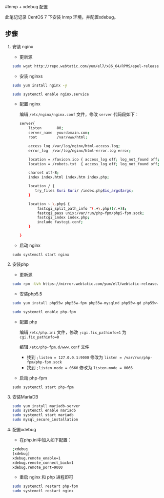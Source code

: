 
#lnmp + xdebug 配置


此笔记记录 CentOS 7 下安装 lnmp 环境，并配置xdebug。

## 步骤

1. 安装 nginx
	- 更新源
	```bash
	sudo wget http://repo.webtatic.com/yum/el7/x86_64/RPMS/epel-release-7-5.noarch.rpm && rpm -ivh epel-release-7-5.noarch.rpm
	```

	- 安装 nginxs
	```bash
	sudo yum install nginx -y

	sudo systemctl enable nginx.service
	```

	- 配置 nginx

		编辑 `/etc/nginx/nginx.conf` 文件，修改 `server` 代码段如下：
		```bash
		server{
			listen       80;
			server_name  yourdomain.com;
			root         /var/www/html;

			access_log /var/log/nginx/html-access.log;
			error_log  /var/log/nginx/html-error.log error;

			location = /favicon.ico { access_log off; log_not_found off; }
			location = /robots.txt  { access_log off; log_not_found off; }

			charset utf-8;
		    index index.html index.htm index.php;

			location / {
		       try_files $uri $uri/ /index.php$is_args$args;
		    }

			location ~ \.php$ {
				fastcgi_split_path_info ^(.+\.php)(/.+)$;
				fastcgi_pass unix:/var/run/php-fpm/php5-fpm.sock;
				fastcgi_index index.php;
				include fastcgi.conf;
			}

		} 
		```
	- 启动 nginx
	```bsah
	sudo systemctl start nginx
	```
  
2. 安装php
	- 更新源
    ```bash
    sudo rpm -Uvh https://mirror.webtatic.com/yum/el7/webtatic-release.rpm
    ```
    
	- 安装php5.5
	```bash
	sudo yum install php55w php55w-fpm php55w-mysqlnd php55w-gd php55w-eaccelerator php55w-pdo php55w-mbstring php55w-mhash php55w-cli php55w-mcrypt php55w-imap php55w-ldap php55w-odbc php55w-pear php55w-xml php55w-xmlrpc php55w-snmp php55w-pear php55w-common php55w-devel php55w-pecl-xdebug curl openssl openssl-devel -y

	sudo systemctl enable php-fpm
	```

	- 配置 php
	
		编辑 `/etc/php.ini` 文件，修改 `;cgi.fix_pathinfo=1` 为 `cgi.fix_pathinfo=0`
		
		编辑 `/etc/php-fpm.d/www.conf` 文件
		- 找到 `;listen = 127.0.0.1:9000` 修改为 `listen = /var/run/php-fpm/php-fpm.sock`
		- 找到 `;listen.mode = 0660` 修改为 `listen.mode = 0666`


	- 启动 php-fpm
	```bsah
	sudo systemctl start php-fpm
	```

			
3. 安装MariaDB

	```bash
	sudo yum install mariadb-server
	sudo systemctl enable mariadb
	sudo systemctl start mariadb
	sudo mysql_secure_installation
	```


4. 配置xdebug
	
	- 在php.ini中加入如下配置：
	```bash
	;xdebug
	[xdebug]
	xdebug.remote_enable=1
	xdebug.remote_connect_back=1
	xdebug.remote_port=9000
	```
	
	- 重启 nginx 和 php 进程即可
	```bash
	sudo systemctl restart php-fpm
	sudo systemctl restart nginx
	```
